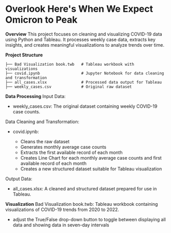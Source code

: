# Overlook Here's When We Expect Omicron to Peak

**Overview**
This project focuses on cleaning and visualizing COVID-19 data using Python and Tableau. It processes weekly case data, extracts key insights, and creates meaningful visualizations to analyze trends over time.

**Project Structure**
``` 
├── Bad Visualization book.twb   # Tableau workbook with visualizations
├── covid.ipynb                  # Jupyter Notebook for data cleaning and transformation
├── all_cases.xlsx               # Processed data output for Tableau
├── weekly_cases.csv             # Original raw dataset
```

**Data Processing**
Input Data:

- weekly_cases.csv: The original dataset containing weekly COVID-19 case counts.

Data Cleaning and Transformation:

- covid.ipynb:

    - Cleans the raw dataset
    - Generates monthly average case counts
    - Extracts the first available record of each month
    - Creates Line Chart for each monthly average case counts and first    available record of each month
    - Creates a new structured dataset suitable for Tableau visualization

Output Data:

- all_cases.xlsx: A cleaned and structured dataset prepared for use in Tableau.


**Visualization**
Bad Visualization book.twb: Tableau workbook containing visualizations of COVID-19 trends from 2020 to 2022.
- adjust the True/False drop-down button to toggle between displaying all data and showing data in seven-day intervals

